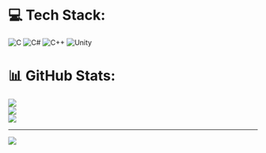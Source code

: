 
# 💻 Tech Stack:
![C](https://img.shields.io/badge/c-%2300599C.svg?style=for-the-badge&logo=c&logoColor=white) ![C#](https://img.shields.io/badge/c%23-%23239120.svg?style=for-the-badge&logo=csharp&logoColor=white) ![C++](https://img.shields.io/badge/c++-%2300599C.svg?style=for-the-badge&logo=c%2B%2B&logoColor=white) ![Unity](https://img.shields.io/badge/unity-%23000000.svg?style=for-the-badge&logo=unity&logoColor=white)
# 📊 GitHub Stats:
![](https://github-readme-stats.vercel.app/api?username=7Imperium&theme=dark&hide_border=false&include_all_commits=false&count_private=false)<br/>
![](https://nirzak-streak-stats.vercel.app/?user=7Imperium&theme=dark&hide_border=false)<br/>
![](https://github-readme-stats.vercel.app/api/top-langs/?username=7Imperium&theme=dark&hide_border=false&include_all_commits=false&count_private=false&layout=compact)

---
[![](https://visitcount.itsvg.in/api?id=7imperium&icon=0&color=7)](https://visitcount.itsvg.in)

<!-- Proudly created with GPRM ( https://gprm.itsvg.in ) -->
